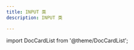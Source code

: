 ```yaml
---
title: INPUT 类
description: INPUT 类

---
```


import DocCardList from '@theme/DocCardList';

<DocCardList />